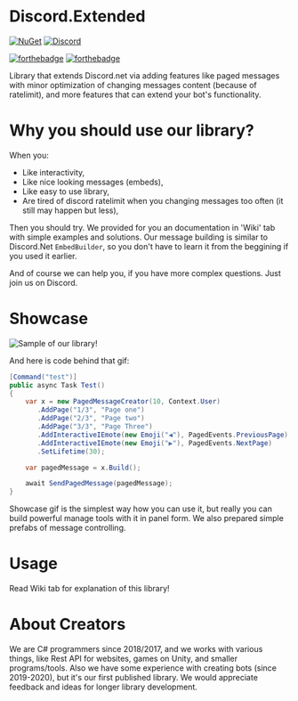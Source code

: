 # Discord.Extended
[![NuGet](https://img.shields.io/nuget/vpre/Discord-Extended.svg?maxAge=2592000?style=plastic)](https://www.nuget.org/packages/Discord-Extended)
[![Discord](https://discord.com/api/guilds/846043238649298944/widget.png)](https://discord.gg/jkrBmQR)

[![forthebadge](https://forthebadge.com/images/badges/made-with-c-sharp.svg)](https://forthebadge.com) [![forthebadge](https://forthebadge.com/images/badges/built-with-love.svg)](https://forthebadge.com)

Library that extends Discord.net via adding features like paged messages with minor optimization of changing messages content (because of ratelimit), and more features that can extend your bot's functionality.

# Why you should use our library?

When you:
* Like interactivity,
* Like nice looking messages (embeds),
* Like easy to use library, 
* Are tired of discord ratelimit when you changing messages too often (it still may happen but less),

Then you should try. We provided for you an documentation in 'Wiki' tab with simple examples and solutions.
Our message building is similar to Discord.Net `EmbedBuilder`, so you don't have to learn it from the beggining if you used it earlier.

And of course we can help you, if you have more complex questions. Just join us on Discord. 

# Showcase

![Sample of our library!](https://cdn.discordapp.com/attachments/817822681050120256/846039535103901726/discord.extended.gif)

And here is code behind that gif:

```cs
[Command("test")]
public async Task Test()
{
    var x = new PagedMessageCreator(10, Context.User)
       .AddPage("1/3", "Page one")
       .AddPage("2/3", "Page two")
       .AddPage("3/3", "Page Three")
       .AddInteractiveIEmote(new Emoji("◀️"), PagedEvents.PreviousPage)
       .AddInteractiveIEmote(new Emoji("▶️"), PagedEvents.NextPage)
       .SetLifetime(30);

    var pagedMessage = x.Build();

    await SendPagedMessage(pagedMessage);
}
```

Showcase gif is the simplest way how you can use it, but really you can build powerful manage tools with it in panel form. We also prepared simple prefabs of message controlling.

# Usage

Read Wiki tab for explanation of this library!

# About Creators

We are C# programmers since 2018/2017, and we works with various things, like Rest API for websites, games on Unity, and smaller programs/tools. Also we have some experience with creating bots (since 2019-2020), but it's our first published library. We would appreciate feedback and ideas for longer library development.
